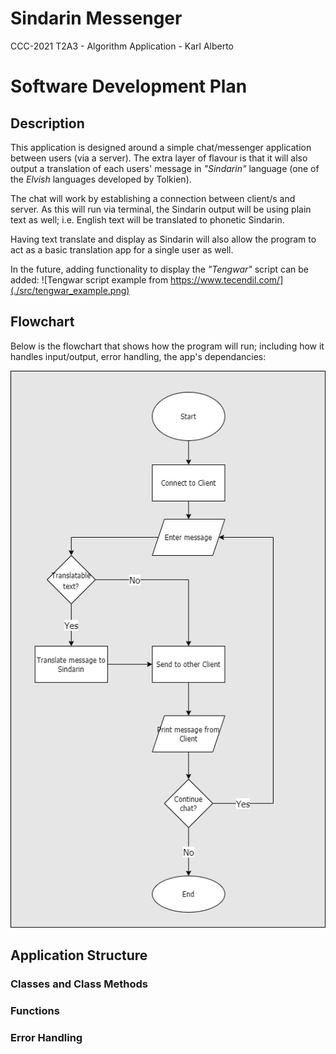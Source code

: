 # Sindarin Messenger
CCC-2021 T2A3 - Algorithm Application - Karl Alberto

# Software Development Plan

## Description

This application is designed around a simple chat/messenger application between users (via a server). The extra layer of flavour is that it will also output a translation of each users' message in _"Sindarin"_ language (one of the _Elvish_ languages developed by Tolkien).

The chat will work by establishing a connection between client/s and server. As this will run via terminal, the Sindarin output will be using plain text as well; i.e. English text will be translated to phonetic Sindarin.

Having text translate and display as Sindarin will also allow the program to act as a basic translation app for a single user as well.

In the future, adding functionality to display the _"Tengwar"_ script can be added:
![Tengwar script example from https://www.tecendil.com/](./src/tengwar_example.png)

## Flowchart

Below is the flowchart that shows how the program will run; including how it handles input/output, error handling, the app's dependancies:

![Flowchart for the Sindarin Messenger app](./src/sindarin_messenger_flowchart_v1.png)

## Application Structure

### Classes and Class Methods

### Functions

### Error Handling
